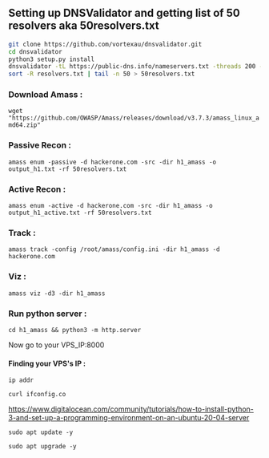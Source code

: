 ## Setting up DNSValidator and getting list of 50 resolvers aka 50resolvers.txt

```sh
git clone https://github.com/vortexau/dnsvalidator.git
cd dnsvalidator
python3 setup.py install
dnsvalidator -tL https://public-dns.info/nameservers.txt -threads 200 -o resolvers.txt
sort -R resolvers.txt | tail -n 50 > 50resolvers.txt
```

### Download Amass : 
`wget "https://github.com/OWASP/Amass/releases/download/v3.7.3/amass_linux_amd64.zip"`

### Passive Recon :
`amass enum -passive -d hackerone.com -src -dir h1_amass -o output_h1.txt -rf 50resolvers.txt`

### Active Recon :
`amass enum -active -d hackerone.com -src -dir h1_amass -o output_h1_active.txt -rf 50resolvers.txt`

### Track : 
`amass track -config /root/amass/config.ini -dir h1_amass -d hackerone.com`

### Viz : 
`amass viz -d3 -dir h1_amass`


### Run python server :
`cd h1_amass && python3 -m http.server`

Now go to your VPS_IP:8000

#### Finding your VPS's IP :
`ip addr`

`curl ifconfig.co`

https://www.digitalocean.com/community/tutorials/how-to-install-python-3-and-set-up-a-programming-environment-on-an-ubuntu-20-04-server

```
sudo apt update -y

sudo apt upgrade -y
```
